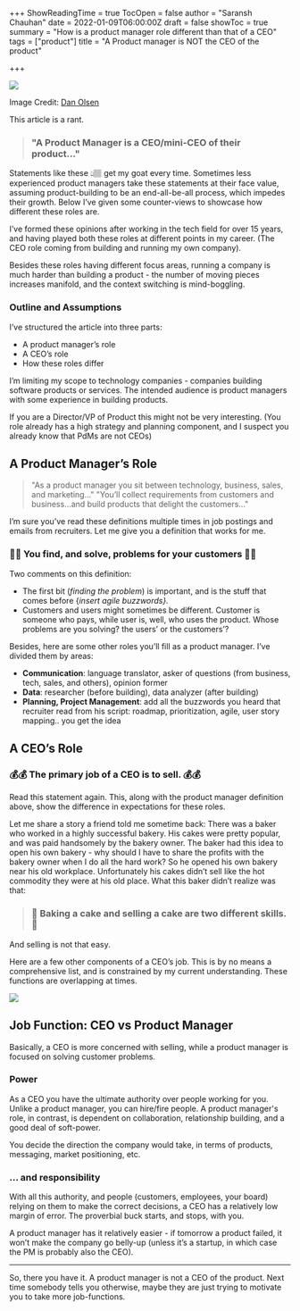 +++
ShowReadingTime = true
TocOpen = false
author = "Saransh Chauhan"
date = 2022-01-09T06:00:00Z
draft = false
showToc = true
summary = "How is a product manager role different than that of a CEO"
tags = ["product"]
title = "A Product manager is NOT the CEO of the product"

+++

![](/uploads/pm-responsibility.jpg)

Image Credit: [Dan Olsen](https://www.linkedin.com/in/danolsen98/)

This article is a rant.

> ### "A Product Manager is a CEO/mini-CEO of their product..."

Statements like these 👆🏽 get my goat every time. Sometimes less experienced product managers take these statements at their face value, assuming product-building to be an end-all-be-all process, which impedes their growth. Below I’ve given some counter-views to showcase how different these roles are.

I’ve formed these opinions after working in the tech field for over 15 years, and having played both these roles at different points in my career. (The CEO role coming from building and running my own company).

Besides these roles having different focus areas, running a company is much harder than building a product - the number of moving pieces increases manifold, and the context switching is mind-boggling.

### Outline and Assumptions

I’ve structured the article into three parts:

- A product manager’s role
- A CEO’s role
- How these roles differ

I’m limiting my scope to technology companies - companies building software products or services. The intended audience is product managers with some experience in building products.

If you are a Director/VP of Product this might not be very interesting. (You role already has a high strategy and planning component, and I suspect you already know that PdMs are not CEOs)

## A Product Manager’s Role

> "As a product manager you sit between technology, business, sales, and marketing..." "You’ll collect requirements from customers and business...and build products that delight the customers..."

I’m sure you’ve read these definitions multiple times in job postings and emails from recruiters. Let me give you a definition that works for me.

### 🍁🍁 You find, and solve, problems for your customers 🍁🍁

Two comments on this definition:

- The first bit (_finding the problem_) is important, and is the stuff that comes before {_insert agile buzzwords}._
- Customers and users might sometimes be different. Customer is someone who pays, while user is, well, who uses the product. Whose problems are you solving? the users’ or the customers’?

Besides, here are some other roles you’ll fill as a product manager. I’ve divided them by areas:

- **Communication**: language translator, asker of questions (from business, tech, sales, and others), opinion former
- **Data**: researcher (before building), data analyzer (after building)
- **Planning, Project Management**: add all the buzzwords you heard that recruiter read from his script: roadmap, prioritization, agile, user story mapping.. you get the idea

## A CEO’s Role

### 💰💰 The primary job of a CEO is to sell. 💰💰

Read this statement again. This, along with the product manager definition above, show the difference in expectations for these roles.

Let me share a story a friend told me sometime back: There was a baker who worked in a highly successful bakery. His cakes were pretty popular, and was paid handsomely by the bakery owner. The baker had this idea to open his own bakery - why should I have to share the profits with the bakery owner when I do all the hard work? So he opened his own bakery near his old workplace. Unfortunately his cakes didn’t sell like the hot commodity they were at his old place. What this baker didn’t realize was that:

> ### 🎂 Baking a cake and selling a cake are two different skills. 🎂

And selling is not that easy.

Here are a few other components of a CEO’s job. This is by no means a comprehensive list, and is constrained by my current understanding. These functions are overlapping at times.

![](/uploads/ceo.jpg)

## Job Function: CEO vs Product Manager

Basically, a CEO is more concerned with selling, while a product manager is focused on solving customer problems.

### Power

As a CEO you have the ultimate authority over people working for you. Unlike a product manager, you can hire/fire people. A product manager's role, in contrast, is dependent on collaboration, relationship building, and a good deal of soft-power.

You decide the direction the company would take, in terms of products, messaging, market positioning, etc.

### ... and responsibility

With all this authority, and people (customers, employees, your board) relying on them to make the correct decisions, a CEO has a relatively low margin of error. The proverbial buck starts, and stops, with you.

A product manager has it relatively easier - if tomorrow a product failed, it won’t make the company go belly-up (unless it’s a startup, in which case the PM is probably also the CEO).

---

So, there you have it. A product manager is not a CEO of the product. Next time somebody tells you otherwise, maybe they are just trying to motivate you to take more job-functions.
